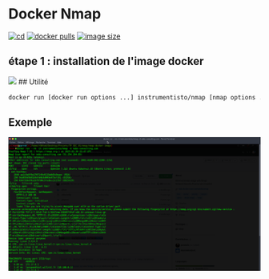 # Docker Nmap

[![cd](https://github.com/jonlabelle/docker-nmap/actions/workflows/cd.yml/badge.svg)](https://github.com/jonlabelle/docker-nmap/actions/workflows/cd.yml)
[![docker pulls](https://img.shields.io/docker/pulls/jonlabelle/nmap?label=docker%20pulls)](https://hub.docker.com/r/jonlabelle/nmap)
[![image size](https://img.shields.io/docker/image-size/jonlabelle/nmap/latest?label=image%20size)](https://hub.docker.com/r/jonlabelle/nmap/tags)

## étape 1 : installation de l'image docker
<img src=docker run.png>
## Utilité

```bash
docker run [docker run options ...] instrumentisto/nmap [nmap options ...] <nmap target(s)>
```


## Exemple
<img src=nmap.png>


